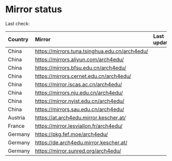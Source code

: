 <script src="./time.js"></script>
# Mirror status
Last check: <script type="text/javascript">localize(1744043326.2464402);</script>

|Country|Mirror|Last update|
|:------|:-----|:----------|
|China|https://mirrors.tuna.tsinghua.edu.cn/arch4edu/|<script type="text/javascript">localize(1744008267);</script>|
|China|https://mirrors.aliyun.com/arch4edu/|<script type="text/javascript">localize(1744008267);</script>|
|China|https://mirrors.bfsu.edu.cn/arch4edu/|<script type="text/javascript">localize(1744008267);</script>|
|China|https://mirrors.cernet.edu.cn/arch4edu/|<script type="text/javascript">localize(1744008267);</script>|
|China|https://mirror.iscas.ac.cn/arch4edu/|<script type="text/javascript">localize(1744008267);</script>|
|China|https://mirrors.nju.edu.cn/arch4edu/|<script type="text/javascript">localize(1743921745);</script>|
|China|https://mirror.nyist.edu.cn/arch4edu/|<script type="text/javascript">localize(1744008267);</script>|
|China|https://mirrors.sau.edu.cn/arch4edu/|<script type="text/javascript">localize(1731653531);</script>|
|Austria|https://at.arch4edu.mirror.kescher.at/|<script type="text/javascript">localize(1744008267);</script>|
|France|https://mirror.lesviallon.fr/arch4edu/|<script type="text/javascript">localize(1744008267);</script>|
|Germany|https://pkg.fef.moe/arch4edu/|<script type="text/javascript">localize(1744008267);</script>|
|Germany|https://de.arch4edu.mirror.kescher.at/|<script type="text/javascript">localize(1744008267);</script>|
|Germany|https://mirror.sunred.org/arch4edu/|<script type="text/javascript">localize(1744008267);</script>|

<script src="./tablefilter/tablefilter.js"></script>
<script src="./table.js"></script>